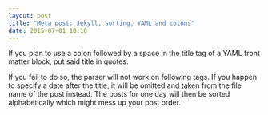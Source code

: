 ```yaml
---
layout: post
title: "Meta post: Jekyll, sorting, YAML and colons"
date: 2015-07-01 10:10
---
```


If you plan to use a colon followed by a space in the title tag of a YAML front matter block, put said title in quotes.

If you fail to do so, the parser will not work on following tags. If you happen to specify a date after the title, it will be omitted and taken from the file name of the post instead. The posts for one day will then be sorted alphabetically  which might mess up your post order.

